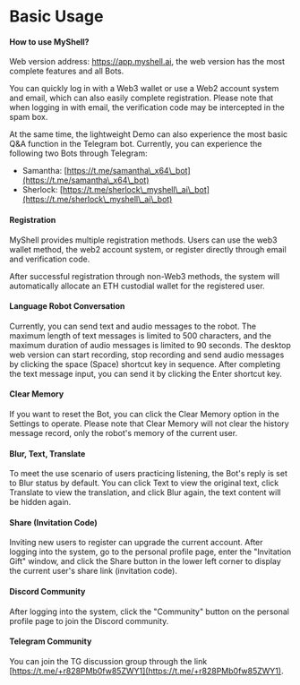 # Basic Usage

#### How to use MyShell?

Web version address: https://app.myshell.ai, the web version has the most complete features and all Bots.

You can quickly log in with a Web3 wallet or use a Web2 account system and email, which can also easily complete registration. Please note that when logging in with email, the verification code may be intercepted in the spam box.

At the same time, the lightweight Demo can also experience the most basic Q&A function in the Telegram bot. Currently, you can experience the following two Bots through Telegram:

* Samantha: [https://t.me/samantha\_x64\_bot](https://t.me/samantha\_x64\_bot)
* Sherlock: [https://t.me/sherlock\_myshell\_ai\_bot](https://t.me/sherlock\_myshell\_ai\_bot)

#### Registration

MyShell provides multiple registration methods. Users can use the web3 wallet method, the web2 account system, or register directly through email and verification code.

After successful registration through non-Web3 methods, the system will automatically allocate an ETH custodial wallet for the registered user.

#### Language Robot Conversation

Currently, you can send text and audio messages to the robot. The maximum length of text messages is limited to 500 characters, and the maximum duration of audio messages is limited to 90 seconds. The desktop web version can start recording, stop recording and send audio messages by clicking the space (Space) shortcut key in sequence. After completing the text message input, you can send it by clicking the Enter shortcut key.

#### Clear Memory

If you want to reset the Bot, you can click the Clear Memory option in the Settings to operate. Please note that Clear Memory will not clear the history message record, only the robot's memory of the current user.

#### Blur, Text, Translate

To meet the use scenario of users practicing listening, the Bot's reply is set to Blur status by default. You can click Text to view the original text, click Translate to view the translation, and click Blur again, the text content will be hidden again.

#### Share (Invitation Code)

Inviting new users to register can upgrade the current account. After logging into the system, go to the personal profile page, enter the "Invitation Gift" window, and click the Share button in the lower left corner to display the current user's share link (invitation code).

#### Discord Community

After logging into the system, click the "Community" button on the personal profile page to join the Discord community.

#### Telegram Community

You can join the TG discussion group through the link [https://t.me/+r828PMb0fw85ZWY1](https://t.me/+r828PMb0fw85ZWY1).